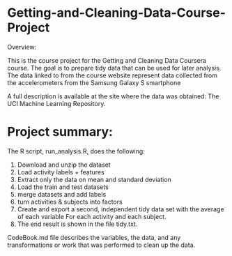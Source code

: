 # Getting-and-Cleaning-Data-Course-Project

Overview:

This is the course project for the Getting and Cleaning Data Coursera course. The goal is to prepare tidy data that can be used for later analysis. The data linked to from the course website represent data collected from the accelerometers from the Samsung Galaxy S smartphone

A full description is available at the site where the data was obtained: The UCI Machine Learning Repository.


# Project summary:

The R script, run_analysis.R, does the following:

1.	Download and unzip the dataset
2.	Load activity labels + features
3.	Extract only the data on mean and standard deviation
4.	Load the train and test datasets
5.	merge datasets and add labels
6.	turn activities & subjects into factors
7.	Create and export a second, independent tidy data set with the average of each variable For each activity and each subject.
8.  The end result is shown in the file tidy.txt.

CodeBook.md file describes the variables, the data, and any transformations or work that was performed to clean up the data.

